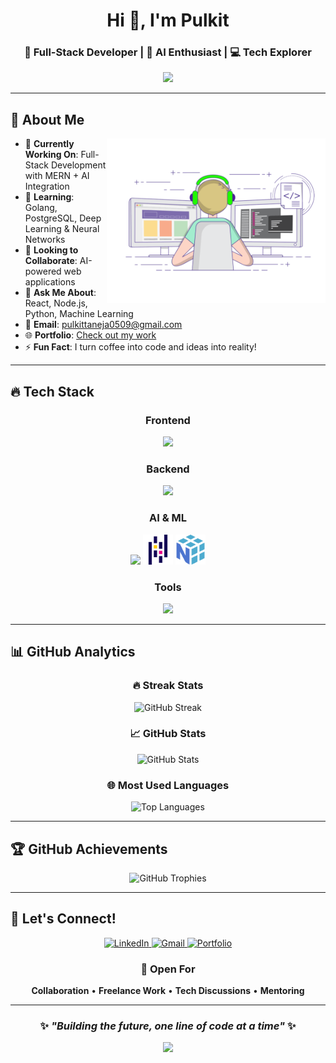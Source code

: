 <div align="center">
  
# Hi 👋, I'm Pulkit

### 🚀 Full-Stack Developer | 🤖 AI Enthusiast | 💻 Tech Explorer

<img src="https://readme-typing-svg.herokuapp.com?font=Fira+Code&size=22&duration=3000&pause=1000&color=FF6EC7&center=true&vCenter=true&width=600&lines=Full-Stack+Developer+%F0%9F%92%BB;MERN+Stack+Enthusiast+%E2%9A%A1;AI+%26+ML+Explorer+%F0%9F%A4%96;Open+Source+Contributor+%F0%9F%8C%9F;Building+Amazing+Projects+%F0%9F%9A%80" />

</div>

---

## 🎯 About Me

<img align="right" alt="Coding" width="350" src="https://raw.githubusercontent.com/devSouvik/devSouvik/master/gif3.gif">

- 🔭 **Currently Working On**: Full-Stack Development with MERN + AI Integration
- 🌱 **Learning**: Golang, PostgreSQL, Deep Learning & Neural Networks
- 👯 **Looking to Collaborate**: AI-powered web applications
- 💬 **Ask Me About**: React, Node.js, Python, Machine Learning
- 📧 **Email**: pulkittaneja0509@gmail.com
- 🌐 **Portfolio**: [Check out my work](https://portfolio-website-pi-blush-92.vercel.app/)
- ⚡ **Fun Fact**: I turn coffee into code and ideas into reality!

---

## 🔥 Tech Stack

<div align="center">

### Frontend
<img src="https://skillicons.dev/icons?i=html,css,js,ts,react,nextjs,tailwind,sass&theme=dark" />

### Backend
<img src="https://skillicons.dev/icons?i=nodejs,express,python,c,go,mongodb,postgresql,mysql,redis&theme=dark" />

### AI & ML
<img src="https://skillicons.dev/icons?i=python,tensorflow,opencv&theme=dark" />
<img src="https://raw.githubusercontent.com/devicons/devicon/master/icons/pandas/pandas-original.svg" alt="pandas" width="48" height="48"/>
<img src="https://raw.githubusercontent.com/devicons/devicon/master/icons/numpy/numpy-original.svg" alt="numpy" width="48" height="48"/>

### Tools
<img src="https://skillicons.dev/icons?i=git,github,docker,linux,vscode,postman&theme=dark" />

</div>

---

## 📊 GitHub Analytics

<div align="center">

### 🔥 Streak Stats
<img src="https://github-readme-streak-stats.herokuapp.com?user=pulkittaneja09&theme=tokyonight&border_radius=10&date_format=M%20j%5B,%20Y%5D" alt="GitHub Streak" />

### 📈 GitHub Stats
<img src="https://github-readme-stats.vercel.app/api?username=pulkittaneja09&show_icons=true&include_all_commits=true&count_private=true&theme=tokyonight&border_radius=10&cache_seconds=86400" alt="GitHub Stats" />

### 🌐 Most Used Languages
<img src="https://github-readme-stats.vercel.app/api/top-langs/?username=pulkittaneja09&layout=compact&theme=tokyonight&border_radius=10&count_private=true&include_all_commits=true" alt="Top Languages" />

</div>

---

## 🏆 GitHub Achievements

<div align="center">
  <img src="https://github-profile-trophy.vercel.app/?username=pulkittaneja09&theme=tokyonight&no-frame=true&column=6&margin-w=15&margin-h=15" alt="GitHub Trophies" />
</div>



---

## 🤝 Let's Connect!

<div align="center">

<a href="https://www.linkedin.com/in/pulkit-taneja-627437366" target="_blank">
  <img src="https://img.shields.io/badge/LinkedIn-0077B5?style=for-the-badge&logo=linkedin&logoColor=white" alt="LinkedIn" />
</a>
<a href="mailto:pulkittaneja0509@gmail.com">
  <img src="https://img.shields.io/badge/Gmail-D14836?style=for-the-badge&logo=gmail&logoColor=white" alt="Gmail" />
</a>
<a href="https://portfolio-website-pi-blush-92.vercel.app/" target="_blank">
  <img src="https://img.shields.io/badge/Portfolio-FF5722?style=for-the-badge&logo=google-chrome&logoColor=white" alt="Portfolio" />
</a>

### 💼 Open For
**Collaboration** • **Freelance Work** • **Tech Discussions** • **Mentoring**

</div>

---

<div align="center">

### ✨ *"Building the future, one line of code at a time"* ✨

<img src="https://capsule-render.vercel.app/api?type=waving&color=gradient&height=100&section=footer&text=Thanks%20for%20visiting!&fontSize=16&fontColor=white&animation=twinkling&fontAlignY=35"/>

</div>
